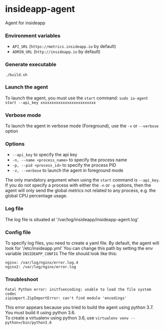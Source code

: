 # insideapp-agent
Agent for insideapp

### Environment variables
* `API_URL` (`https://metrics.insideapp.io` by default)
* `ADMIN_URL` (`http://insideapp.io` by default)

### Generate executable
`./build.sh`

### Launch the agent
To launch the agent, you must use the `start` command: `sudo ia-agent start --api_key xxxxxxxxxxxxxxxxxxxxxxxxx`

### Verbose mode
To launch the agent in verbose mode (Foreground), use the `-v` or `--verbose` option

### Options  
* `--api_key` to specify the api key
* `-n, --name <process_name>` to specify the process name
* `-p, --pid <process_id>` to specify the process PID
* `-v, --verbose` to launch the agent in foreground mode

The only mandatory argument when using the `start` command is `--api_key`.  
If you do not specify a process with either the `-n` or `-p` options, then the agent will only send the global metrics not related to any process, e.g. the global CPU percentage usage.

### Log file
The log file is situated at '/var/log/insideapp/insideapp-agent.log'

### Config file
To specify log files, you need to create a yaml file.
By default, the agent will look for '/etc/insideapp.yml'
You can change this path by setting the env variable `INSIDEAPP_CONFIG`
The file should look like this:

```
nginx: /var/log/nginx/error.log.4
nginx2: /var/log/nginx/error.log
```
### Troubleshoot
```
Fatal Python error: initfsencoding: unable to load the file system codec
zipimport.ZipImportError: can't find module 'encodings'
```
This error appears because you tried to build the agent using python 3.7.
You must build it using python 3.6.  
To create a virtualenv using python 3.6, use `virtualenv venv --python=/bin/python3.6`